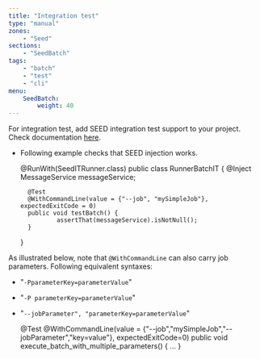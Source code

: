 ```yaml
---
title: "Integration test"
type: "manual"
zones:
    - "Seed"
sections:
    - "SeedBatch"
tags:
    - "batch"
    - "test"
    - "cli"
menu:
    SeedBatch:
        weight: 40
---
```


For integration test, add SEED integration test support to your project. Check documentation [here](#!/seed-doc/test/integration#simple-integration-testing).

* Following example checks that SEED injection works.


    @RunWith(SeedITRunner.class)
    public class RunnerBatchIT {
        @Inject
        MessageService messageService;
     
        @Test
        @WithCommandLine(value = {"--job", "mySimpleJob"}, expectedExitCode = 0)
        public void testBatch() {
                assertThat(messageService).isNotNull();
        }
    }
 
As illustrated below, note that `@WithCommandLine` can also carry job parameters. Following equivalent syntaxes:

- "`-PparameterKey=parameterValue`" 
- "`-P parameterKey=parameterValue`"
- "`--jobParameter", "parameterKey=parameterValue`"


    @Test
    @WithCommandLine(value = {"--job","mySimpleJob","--jobParameter","key=value"}, expectedExitCode=0)
    public void execute_batch_with_multiple_parameters() {
        ...
    }
